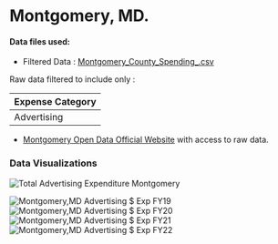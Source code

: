 # Montgomery, MD.

#### Data files used:

- Filtered Data : [Montgomery_County_Spending_.csv](https://github.com/mmpa8/-Budget_Analysis/files/8946085/Montgomery_County_Spending_.csv)

Raw data filtered to include only :

| Expense Category   | 
| ------------- | 
|Advertising| 

- [Montgomery Open Data Official Website](https://data.montgomerycountymd.gov/Finance-Tax-Property/County-Spending/vpf9-6irq) with access to raw data.


### Data Visualizations

![Total Advertising Expenditure Montgomery](https://user-images.githubusercontent.com/94376055/174723105-84c0e1c5-08a7-497f-96e0-a291ff20366b.png)


![Montgomery,MD  Advertising $ Exp FY19](https://user-images.githubusercontent.com/94376055/174723125-0ca04a28-02bb-45c7-b305-8721af841bd9.png)
![Montgomery,MD  Advertising $ Exp FY20](https://user-images.githubusercontent.com/94376055/174723129-d60b9604-281b-438e-b99c-7336cf8f7472.png)
![Montgomery,MD  Advertising $ Exp FY21](https://user-images.githubusercontent.com/94376055/174723131-310c0b8d-35e1-4edc-9183-16c14d3a9a03.png)
![Montgomery,MD  Advertising $ Exp FY22](https://user-images.githubusercontent.com/94376055/174723132-9ad166f4-cf58-4e9c-a31b-609ac9891514.png)
